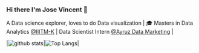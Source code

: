 ### Hi there I'm Jose Vincent :wave:

A Data science explorer, loves to do Data visualization | 🎓 Masters in Data Analytics [@IIITM-K](https://www.iiitmk.ac.in/) | Data Scientist Intern [@Ayruz Data Marketing](https://ayruz.com/) |


<!--


Here are some ideas to get you started:

- 🔭 I’m currently working on ...
- 🌱 I’m currently learning ...
- 👯 I’m looking to collaborate on ...
- 🤔 I’m looking for help with ...
- 💬 Ask me about ...
- 📫 How to reach me: ...
- 😄 Pronouns: ...
- ⚡ Fun fact: ...
-->
|![github stats](https://github-readme-stats.vercel.app/api?username=jose-vincent&count_private=true&show_icons=true&theme=chartreuse-dark)|![Top Langs](https://github-readme-stats.vercel.app/api/top-langs/?username=jose-vincent&count_private=true&theme=chartreuse-dark)|


